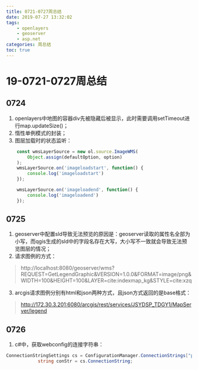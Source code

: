 ```yaml
---
title: 0721-0727周总结
date: 2019-07-27 13:32:02
tags:
    - openlayers
    - geoserver
    - asp.net
categories: 周总结
toc: true
---
```


# 19-0721-0727周总结

## 0724

1. openlayers中地图的容器div先被隐藏后被显示，此时需要调用setTimeout进行map.updateSize()；
2. 惰性单例模式的封装；
3. 图层加载时的状态监听：

```js
    const wmsLayerSource = new ol.source.ImageWMS(
        Object.assign(defaultOption, option)
    );
    wmsLayerSource.on('imageloadstart', function() {
        console.log('imageloadstart')
    });

    wmsLayerSource.on('imageloadend', function() {
        console.log('imageloadend')
    });
```

## 0725

1. geoserver中配置sld导致无法预览的原因是：geoserver读取的属性名全部为小写，而qgis生成的sld中的字段名存在大写，大小写不一致就会导致无法预览图层的情况；
2. 请求图例的方式：

> http://localhost:8080/geoserver/wms?REQUEST=GetLegendGraphic&VERSION=1.0.0&FORMAT=image/png&WIDTH=100&HEIGHT=100&LAYER=cite:indexmap_kg&STYLE=cite:xzq

3. arcgis请求图例分别有html和json两种方式，且json方式返回的是base格式：

> http://172.30.3.201:6080/arcgis/rest/services/JSYDSP_TDGY1/MapServer/legend

## 0726

1. c#中，获取webconfig的连接字符串：

```c#
ConnectionStringSettings cs = ConfigurationManager.ConnectionStrings["postgresql"];
            string conStr = cs.ConnectionString;
```
